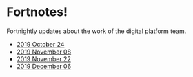 # Fortnotes!

Fortnightly updates about the work of the digital platform team.

- [2019 October 24](20191024.md)
- [2019 November 08](20191108.md)
- [2019 November 22](20191122.md)
- [2019 December 06](20191206.md)
